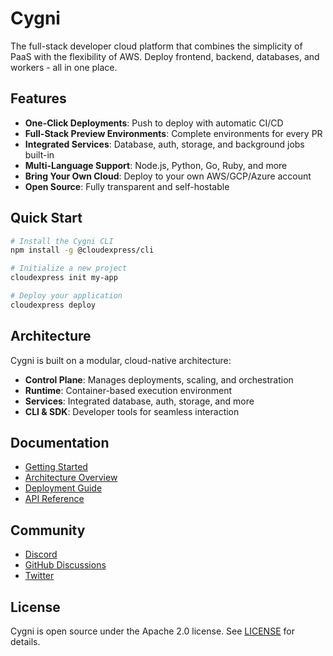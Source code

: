 # Cygni

The full-stack developer cloud platform that combines the simplicity of PaaS with the flexibility of AWS. Deploy frontend, backend, databases, and workers - all in one place.

## Features

- **One-Click Deployments**: Push to deploy with automatic CI/CD
- **Full-Stack Preview Environments**: Complete environments for every PR
- **Integrated Services**: Database, auth, storage, and background jobs built-in
- **Multi-Language Support**: Node.js, Python, Go, Ruby, and more
- **Bring Your Own Cloud**: Deploy to your own AWS/GCP/Azure account
- **Open Source**: Fully transparent and self-hostable

## Quick Start

```bash
# Install the Cygni CLI
npm install -g @cloudexpress/cli

# Initialize a new project
cloudexpress init my-app

# Deploy your application
cloudexpress deploy
```

## Architecture

Cygni is built on a modular, cloud-native architecture:

- **Control Plane**: Manages deployments, scaling, and orchestration
- **Runtime**: Container-based execution environment
- **Services**: Integrated database, auth, storage, and more
- **CLI & SDK**: Developer tools for seamless interaction

## Documentation

- [Getting Started](docs/getting-started.md)
- [Architecture Overview](docs/architecture.md)
- [Deployment Guide](docs/deployment.md)
- [API Reference](docs/api-reference.md)

## Community

- [Discord](https://discord.gg/cloudexpress)
- [GitHub Discussions](https://github.com/cloudexpress/cloudexpress/discussions)
- [Twitter](https://twitter.com/cloudexpress)

## License

Cygni is open source under the Apache 2.0 license. See [LICENSE](LICENSE) for details.